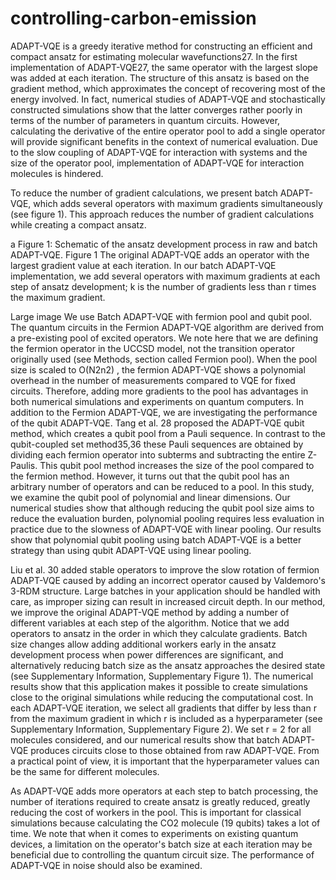 # controlling-carbon-emission
ADAPT-VQE is a greedy iterative method for constructing an efficient and compact ansatz for estimating molecular wavefunctions27. In the first implementation of ADAPT-VQE27, the same operator with the largest slope was added at each iteration. The structure of this ansatz is based on the gradient method, which approximates the concept of recovering most of the energy involved. In fact, numerical studies of ADAPT-VQE and stochastically constructed simulations show that the latter converges rather poorly in terms of the number of parameters in quantum circuits. However, calculating the derivative of the entire operator pool to add a single operator will provide significant benefits in the context of numerical evaluation.
Due to the slow coupling of ADAPT-VQE for interaction with systems and the size of the operator pool, implementation of ADAPT-VQE for interaction molecules is hindered.

To reduce the number of gradient calculations, we present batch ADAPT-VQE, which adds several operators with maximum gradients simultaneously (see figure 1). This approach reduces the number of gradient calculations while creating a compact ansatz.

a
Figure 1: Schematic of the ansatz development process in raw and batch ADAPT-VQE.
Figure 1
The original ADAPT-VQE adds an operator with the largest gradient value at each iteration. In our batch ADAPT-VQE implementation, we add several operators with maximum gradients at each step of ansatz development; k is the number of gradients less than r times the maximum gradient.

Large image
We use Batch ADAPT-VQE with fermion pool and qubit pool. The quantum circuits in the Fermion ADAPT-VQE algorithm are derived from a pre-existing pool of excited operators.
We note here that we are defining the fermion operator in the UCCSD model, not the transition operator originally used (see Methods, section called Fermion pool). When the pool size is scaled to O(N2n2)
, the fermion ADAPT-VQE shows a polynomial overhead in the number of measurements compared to VQE for fixed circuits. Therefore, adding more gradients to the pool has advantages in both numerical simulations and experiments on quantum computers. In addition to the
Fermion ADAPT-VQE, we are investigating the performance of the qubit ADAPT-VQE. Tang et al.
28 proposed the ADAPT-VQE qubit method, which creates a qubit pool from a Pauli sequence. In contrast to the qubit-coupled set method35,36 these Pauli sequences are obtained by dividing each fermion operator into subterms and subtracting the entire Z-Paulis. This qubit pool method increases the size of the pool compared to the fermion method. However, it turns out that the qubit pool has an arbitrary number of operators and can be reduced to a pool. In this study, we examine the qubit pool of polynomial and linear dimensions.
Our numerical studies show that although reducing the qubit pool size aims to reduce the evaluation burden, polynomial pooling requires less evaluation in practice due to the slowness of ADAPT-VQE with linear pooling. Our results show that polynomial qubit pooling using batch ADAPT-VQE is a better strategy than using qubit ADAPT-VQE using linear pooling.

Liu et al. 30 added stable operators to improve the slow rotation of fermion ADAPT-VQE caused by adding an incorrect operator caused by Valdemoro's 3-RDM structure. Large batches in your application should be handled with care, as improper sizing can result in increased circuit depth.
In our method, we improve the original ADAPT-VQE method by adding a number of different variables at each step of the algorithm. Notice that we add operators to ansatz in the order in which they calculate gradients. Batch size changes allow adding additional workers early in the ansatz development process when power differences are significant, and alternatively reducing batch size as the ansatz approaches the desired state (see Supplementary Information, Supplementary Figure 1). The numerical results show that this application makes it possible to create simulations close to the original simulations while reducing the computational cost.
In each ADAPT-VQE iteration, we select all gradients that differ by less than r from the maximum gradient in which r is included as a hyperparameter (see Supplementary Information, Supplementary Figure 2). We set r = 2 for all molecules considered, and our numerical results show that batch ADAPT-VQE produces circuits close to those obtained from raw ADAPT-VQE. From a practical point of view, it is important that the hyperparameter values ​​can be the same for different molecules.

As ADAPT-VQE adds more operators at each step to batch processing, the number of iterations required to create ansatz is greatly reduced, greatly reducing the cost of workers in the pool.
This is important for classical simulations because calculating the CO2 molecule (19 qubits) takes a lot of time. We note that when it comes to experiments on existing quantum devices, a limitation on the operator's batch size at each iteration may be beneficial due to controlling the quantum circuit size. The performance of ADAPT-VQE in noise should also be examined.
